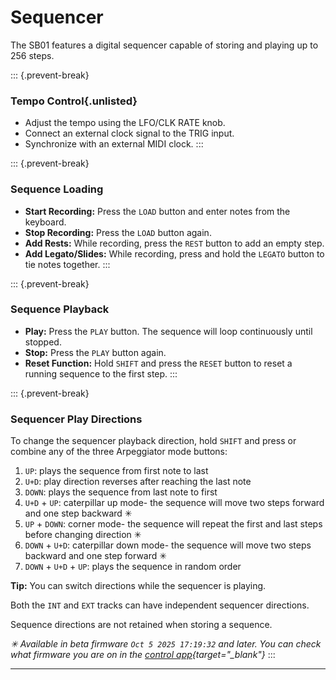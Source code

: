 # Sequencer

<article>

The SB01 features a digital sequencer capable of storing and playing up to 256 steps.

::: {.prevent-break}
### Tempo Control{.unlisted}
* Adjust the tempo using the LFO/CLK RATE knob.
* Connect an external clock signal to the TRIG input.
* Synchronize with an external MIDI clock.
:::

::: {.prevent-break}
### Sequence Loading

* **Start Recording:** Press the `LOAD` button and enter notes from the keyboard.
* **Stop Recording:** Press the `LOAD` button again.
* **Add Rests:** While recording, press the `REST` button to add an empty step.
* **Add Legato/Slides:** While recording, press and hold the `LEGATO` button to tie notes together.
:::

::: {.prevent-break}
### Sequence Playback

* **Play:** Press the `PLAY` button. The sequence will loop continuously until stopped.
* **Stop:** Press the `PLAY` button again.
* **Reset Function:** Hold `SHIFT` and press the `RESET` button to reset a running sequence to the first step.
:::

::: {.prevent-break}
### Sequencer Play Directions

To change the sequencer playback direction, hold `SHIFT` and press or combine any of the three Arpeggiator mode buttons:

1. `UP`: plays the sequence from first note to last
2. `U+D`: play direction reverses after reaching the last note
3. `DOWN`: plays the sequence from last note to first
4. `U+D` + `UP`: caterpillar up mode- the sequence will move two steps forward and one step backward ✳
5. `UP` + `DOWN`: corner mode- the sequence will repeat the first and last steps before changing direction ✳
6. `DOWN` + `U+D`: caterpillar down mode- the sequence will move two steps backward and one step forward ✳
7. `DOWN` + `U+D` + `UP`: plays the sequence in random order

**Tip:** You can switch directions while the sequencer is playing.

Both the `INT` and `EXT` tracks can have independent sequencer directions.

Sequence directions are not retained when storing a sequence.

*✳ Available in beta firmware `Oct 5 2025 17:19:32` and later. You can check what firmware you are on in the [control app](https://control.playsuperlative.com){target="_blank"}*
:::

</article>

---

